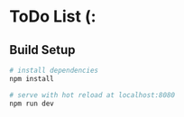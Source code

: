 # ToDo List (:

## Build Setup

``` bash
# install dependencies
npm install

# serve with hot reload at localhost:8080
npm run dev
